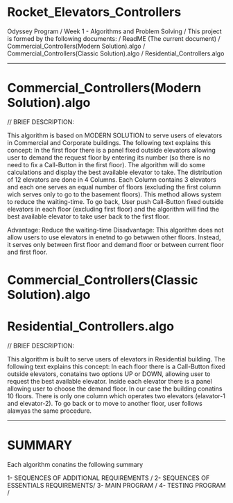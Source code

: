 # Rocket_Elevators_Controllers

Odyssey Program /
Week 1 - Algorithms and Problem Solving /
This project is formed by the following documents: /
ReadME (The current document) /
Commercial_Controllers(Modern Solution).algo /
Commercial_Controllers(Classic Solution).algo /
Residential_Controllers.algo

----------------------------------------------------------------------------------------------------------------------------------------

# Commercial_Controllers(Modern Solution).algo

// BRIEF DESCRIPTION:

This algorithm is based on MODERN SOLUTION to serve users of elevators in Commercial and Corporate buildings. The following text 
explains this concept:
In the first floor there is a panel fixed outside elevators allowing user to demand the request floor by entering its number 
(so there is no need to fix a Call-Button in the first floor). The algorithm will do some calculations and display the best available 
elevator to take. The distribution of 12 elevators are done in 4 Columns. Each Column contains 3 elevators and each one serves an equal 
number of floors (excluding the first column wich serves only to go to the basement floors). This method allows system to reduce 
the waiting-time. To go back, User push Call-Button fixed outside elevators in each floor (excluding first floor) and the algorithm 
will find the best available elevator to take user back to the first floor.

Advantage: Reduce the waiting-time
Disadvantage: This algorithm does not allow users to use elevators in enetnd to go betwwen other floors. 
Instead, it serves only between first floor and demand floor or between current floor and first floor.

# Commercial_Controllers(Classic Solution).algo

# Residential_Controllers.algo

// BRIEF DESCRIPTION:

This algorithm is built to serve users of elevators in Residential building. The following text 
explains this concept:
In each floor there is a Call-Button fixed outside elevators, conatains two options UP or DOWN, allowing user to request the best 
available elevator. Inside each elevator there is a panel allowing user to choose the demand floor. In our case the building conatins 
10 floors. There is only one column which operates two elevators (elavator-1 and elevator-2).
To go back or to move to another floor, user follows alawyas the same procedure.

----------------------------------------------------------------------------------------------------------------------------------------

# SUMMARY
Each algorithm conatins the following summary

1- SEQUENCES OF ADDITIONAL REQUIREMENTS /
2- SEQUENCES OF ESSENTIALS REQUIREMENTS/
3- MAIN PROGRAM /
4- TESTING PROGRAM /








